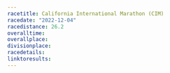```yaml
---
racetitle: California International Marathon (CIM)
racedate: "2022-12-04"
racedistance: 26.2
overalltime:
overallplace:
divisionplace:
racedetails: 
linktoresults: 
---
```



